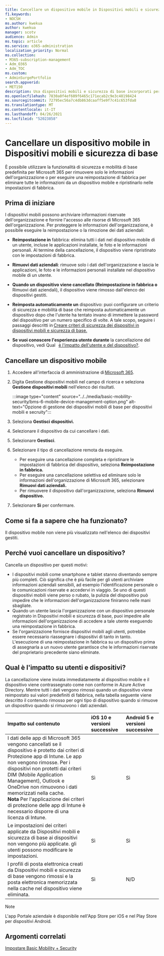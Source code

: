 ```yaml
---
title: Cancellare un dispositivo mobile in Dispositivi mobili e sicurezza di base
f1.keywords:
- NOCSH
ms.author: kwekua
author: kwekua
manager: scotv
audience: Admin
ms.topic: article
ms.service: o365-administration
localization_priority: Normal
ms.collection:
- M365-subscription-management
- Adm_O365
- Adm_TOC
ms.custom:
- AdminSurgePortfolio
search.appverid:
- MET150
description: Usa dispositivi mobili e sicurezza di base incorporati per rimuovere le informazioni dai dispositivi registrati.
ms.openlocfilehash: 7830a0f4ef609f6465c171ecab2c9e3c48198424
ms.sourcegitcommit: 72795ec56a7c4db863dcaaff5e9f7c41c653fda8
ms.translationtype: MT
ms.contentlocale: it-IT
ms.lasthandoff: 04/26/2021
ms.locfileid: "52023858"
---
```

# <a name="wipe-a-mobile-device-in-basic-mobility-and-security"></a>Cancellare un dispositivo mobile in Dispositivi mobili e sicurezza di base

È possibile utilizzare la funzionalità di sicurezza e mobilità di base predefinita per Microsoft 365 per rimuovere solo le informazioni dell'organizzazione o per eseguire una reimpostazione di fabbrica per eliminare tutte le informazioni da un dispositivo mobile e ripristinarlo nelle impostazioni di fabbrica.

## <a name="before-you-begin"></a>Prima di iniziare

I dispositivi mobili possono archiviare informazioni riservate dell'organizzazione e fornire l'accesso alle risorse di Microsoft 365 dell'organizzazione. Per proteggere le informazioni dell'organizzazione, è possibile eseguire la reimpostazione o la rimozione dei dati aziendali:

- **Reimpostazione in** fabbrica: elimina tutti i dati nel dispositivo mobile di un utente, incluse le applicazioni installate, le foto e le informazioni personali. Al termine della cancellazione, il dispositivo viene ripristinato con le impostazioni di fabbrica.

- **Rimuovi dati aziendali**: rimuove solo i dati dell'organizzazione e lascia le applicazioni, le foto e le informazioni personali installate nel dispositivo mobile di un utente.

- **Quando un dispositivo viene cancellato (Reimpostazione in fabbrica o** Rimuovi dati aziendali), il dispositivo viene rimosso dall'elenco dei dispositivi gestiti.
    
- **Reimposta automaticamente un** dispositivo: puoi configurare un criterio di sicurezza e mobilità di base che reimposta automaticamente un dispositivo dopo che l'utente ha tentato invano di immettere la password del dispositivo per un numero specifico di volte. A tale scopo, seguire i passaggi descritti in [Creare criteri di sicurezza dei dispositivi in dispositivi mobili e sicurezza di base.](create-device-security-policies.md)
    
- **Se vuoi conoscere l'esperienza utente durante** la cancellazione del dispositivo, vedi Qual   [è l'impatto dell'utente e del dispositivo?](#whats-the-user-and-device-impact).

## <a name="wipe-a-mobile-device"></a>Cancellare un dispositivo mobile

1. Accedere all'interfaccia di amministrazione di [Microsoft 365](../../admin/admin-overview/about-the-admin-center.md).

2. Digita Gestione dispositivi mobili nel campo di ricerca e seleziona **Gestione dispositivi mobili** nell'elenco dei risultati.

    :::image type="content" source="../../media/basic-mobility-security/bms-6-mobile-device-management-option.png" alt-text="Opzione di gestione dei dispositivi mobili di base per dispositivi mobili e secruity":::

3. Seleziona **Gestisci dispositivi.**

4. Selezionare il dispositivo da cui cancellare i dati.

5. Selezionare **Gestisci**.

6. Selezionare il tipo di cancellazione remota da eseguire.

    - Per eseguire una cancellazione completa e ripristinare le impostazioni di fabbrica del dispositivo, seleziona **Reimpostazione in fabbrica.**
    - Per eseguire una cancellazione selettiva ed eliminare solo le informazioni dell'organizzazione di Microsoft 365, selezionare **Rimuovi dati aziendali.**
    - Per rimuovere il dispositivo dall'organizzazione, seleziona **Rimuovi dispositivo.**

7. Selezionare **Sì** per confermare.

## <a name="how-do-i-know-it-worked"></a>Come si fa a sapere che ha funzionato?

Il dispositivo mobile non viene più visualizzato nell'elenco dei dispositivi gestiti.

## <a name="why-would-you-want-to-wipe-a-device"></a>Perché vuoi cancellare un dispositivo?

Cancella un dispositivo per questi motivi:

- I dispositivi mobili come smartphone e tablet stanno diventando sempre più completi. Ciò significa che è più facile per gli utenti archiviare informazioni aziendali sensibili, ad esempio l'identificazione personale o le comunicazioni riservate e accedervi in viaggio. Se uno di questi dispositivi mobili viene perso o rubato, la pulizia del dispositivo può impedire che le informazioni dell'organizzazione finiranno nelle mani sbagliate.
- Quando un utente lascia l'organizzazione con un dispositivo personale registrato in Dispositivi mobili e sicurezza di base, puoi impedire alle informazioni dell'organizzazione di accedere a tale utente eseguendo una reimpostazione in fabbrica.
- Se l'organizzazione fornisce dispositivi mobili agli utenti, potrebbe essere necessario riassegnare i dispositivi di tanto in tanto. L'esecuzione di una reimpostazione in fabbrica su un dispositivo prima di assegnarla a un nuovo utente garantisce che le informazioni riservate del proprietario precedente siano eliminate.

## <a name="whats-the-user-and-device-impact"></a>Qual è l'impatto su utenti e dispositivi?

La cancellazione viene inviata immediatamente al dispositivo mobile e il dispositivo viene contrassegnato come non conforme in Azure Active Directory. Mentre tutti i dati vengono rimossi quando un dispositivo viene reimpostato sui valori predefiniti di fabbrica, nella tabella seguente viene descritto il contenuto rimosso per ogni tipo di dispositivo quando si rimuove un dispositivo quando si rimuovono i dati aziendali.

|**Impatto sul contenuto**|**iOS 10 e versioni successive**|**Android 5 e versioni successive**|
|:-----|:-----|:-----|
|I dati delle app di Microsoft 365 vengono cancellati se il dispositivo è protetto dai criteri di Protezione app di Intune. Le app non vengono rimosse. Per i dispositivi non protetti dai criteri DIM (Mobile Application Management), Outlook e OneDrive non rimuovono i dati memorizzati nella cache.<br/>**Nota** Per l'applicazione dei criteri di protezione delle app di Intune è necessario disporre di una licenza di Intune.|Sì|Sì|
|Le impostazioni dei criteri applicate da Dispositivi mobili e sicurezza di base ai dispositivi non vengono più applicate. gli utenti possono modificare le impostazioni.|Sì|Sì|
|I profili di posta elettronica creati da Dispositivi mobili e sicurezza di base vengono rimossi e la posta elettronica memorizzata nella cache nel dispositivo viene eliminata.|Sì|N/D|
>[!NOTE]
>L'app Portale aziendale è disponibile nell'App Store per iOS e nel Play Store per dispositivi Android.

## <a name="related-topics"></a>Argomenti correlati

[Impostare Basic Mobility + Security](set-up.md)
